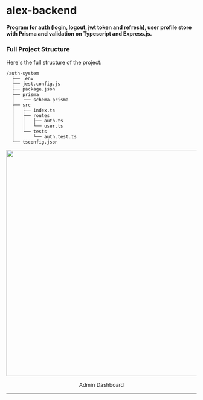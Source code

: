 # alex-backend

**Program for auth (login, logout, jwt token and refresh), user profile store with Prisma and validation on Typescript and Express.js.**


### Full Project Structure

Here's the full structure of the project:

```
/auth-system
  ├── .env
  ├── jest.config.js
  ├── package.json
  ├── prisma
  │   └── schema.prisma
  ├── src
  │   ├── index.ts
  │   ├── routes
  │   │   ├── auth.ts
  │   │   └── user.ts
  │   └── tests
  │       └── auth.test.ts
  └── tsconfig.json

```

<p align="center">
  <img src="https://user-images.githubusercontent.com/1502352/213929848-293a0de7-d935-4744-859e-c6572dd97d10.png" width="600" align="center">
  <p align="center">Admin Dashboard</p>
</p>

---
